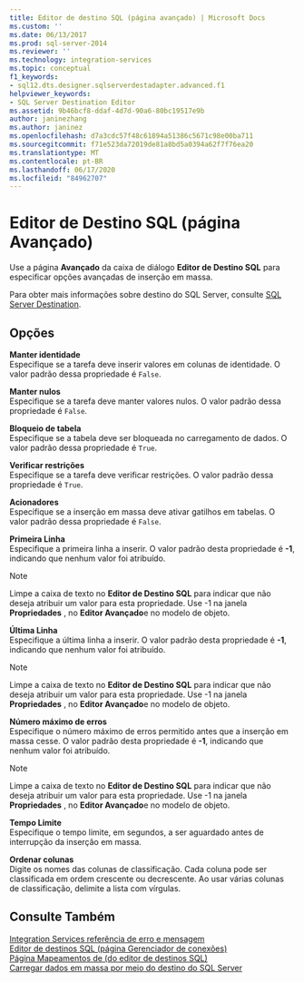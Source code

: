 ```yaml
---
title: Editor de destino SQL (página avançado) | Microsoft Docs
ms.custom: ''
ms.date: 06/13/2017
ms.prod: sql-server-2014
ms.reviewer: ''
ms.technology: integration-services
ms.topic: conceptual
f1_keywords:
- sql12.dts.designer.sqlserverdestadapter.advanced.f1
helpviewer_keywords:
- SQL Server Destination Editor
ms.assetid: 9b46bcf8-ddaf-4d7d-90a6-80bc19517e9b
author: janinezhang
ms.author: janinez
ms.openlocfilehash: d7a3cdc57f48c61894a51386c5671c98e00ba711
ms.sourcegitcommit: f71e523da72019de81a8bd5a0394a62f7f76ea20
ms.translationtype: MT
ms.contentlocale: pt-BR
ms.lasthandoff: 06/17/2020
ms.locfileid: "84962707"
---
```

# <a name="sql-destination-editor-advanced-page"></a>Editor de Destino SQL (página Avançado)
  Use a página **Avançado** da caixa de diálogo **Editor de Destino SQL** para especificar opções avançadas de inserção em massa.  
  
 Para obter mais informações sobre destino do SQL Server, consulte [SQL Server Destination](data-flow/sql-server-destination.md).  
  
## <a name="options"></a>Opções  
 **Manter identidade**  
 Especifique se a tarefa deve inserir valores em colunas de identidade. O valor padrão dessa propriedade é `False`.  
  
 **Manter nulos**  
 Especifique se a tarefa deve manter valores nulos. O valor padrão dessa propriedade é `False`.  
  
 **Bloqueio de tabela**  
 Especifique se a tabela deve ser bloqueada no carregamento de dados. O valor padrão dessa propriedade é `True`.  
  
 **Verificar restrições**  
 Especifique se a tarefa deve verificar restrições. O valor padrão dessa propriedade é `True`.  
  
 **Acionadores**  
 Especifique se a inserção em massa deve ativar gatilhos em tabelas. O valor padrão dessa propriedade é `False`.  
  
 **Primeira Linha**  
 Especifique a primeira linha a inserir. O valor padrão desta propriedade é **-1**, indicando que nenhum valor foi atribuído.  
  
> [!NOTE]  
>  Limpe a caixa de texto no **Editor de Destino SQL** para indicar que não deseja atribuir um valor para esta propriedade. Use -1 na janela **Propriedades** , no **Editor Avançado**e no modelo de objeto.  
  
 **Última Linha**  
 Especifique a última linha a inserir. O valor padrão desta propriedade é **-1**, indicando que nenhum valor foi atribuído.  
  
> [!NOTE]  
>  Limpe a caixa de texto no **Editor de Destino SQL** para indicar que não deseja atribuir um valor para esta propriedade. Use -1 na janela **Propriedades** , no **Editor Avançado**e no modelo de objeto.  
  
 **Número máximo de erros**  
 Especifique o número máximo de erros permitido antes que a inserção em massa cesse. O valor padrão desta propriedade é **-1**, indicando que nenhum valor foi atribuído.  
  
> [!NOTE]  
>  Limpe a caixa de texto no **Editor de Destino SQL** para indicar que não deseja atribuir um valor para esta propriedade. Use -1 na janela **Propriedades** , no **Editor Avançado**e no modelo de objeto.  
  
 **Tempo Limite**  
 Especifique o tempo limite, em segundos, a ser aguardado antes de interrupção da inserção em massa.  
  
 **Ordenar colunas**  
 Digite os nomes das colunas de classificação. Cada coluna pode ser classificada em ordem crescente ou decrescente. Ao usar várias colunas de classificação, delimite a lista com vírgulas.  
  
## <a name="see-also"></a>Consulte Também  
 [Integration Services referência de erro e mensagem](../../2014/integration-services/integration-services-error-and-message-reference.md)   
 [Editor de destinos SQL &#40;página Gerenciador de conexões&#41;](../../2014/integration-services/sql-destination-editor-connection-manager-page.md)   
 [Página Mapeamentos de &#40;do editor de destinos SQL&#41;](../../2014/integration-services/sql-destination-editor-mappings-page.md)   
 [Carregar dados em massa por meio do destino do SQL Server](data-flow/bulk-load-data-by-using-the-sql-server-destination.md)  
  
  
